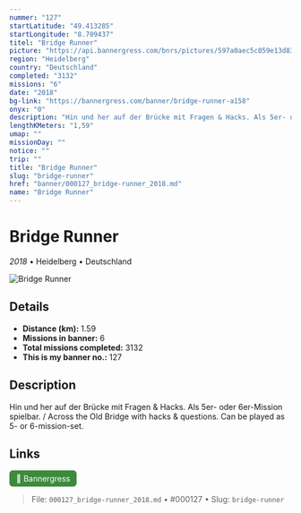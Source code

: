 ```yaml
---
nummer: "127"
startLatitude: "49.413285"
startLongitude: "8.709437"
titel: "Bridge Runner"
picture: "https://api.bannergress.com/bnrs/pictures/597a0aec5c059e13d831551ea49058b4"
region: "Heidelberg"
country: "Deutschland"
completed: "3132"
missions: "6"
date: "2018"
bg-link: "https://bannergress.com/banner/bridge-runner-a158"
onyx: "0"
description: "Hin und her auf der Brücke mit Fragen & Hacks. Als 5er- oder 6er-Mission spielbar. / Across the Old Bridge with hacks & questions. Can be played as 5- or 6-mission-set."
lengthKMeters: "1,59"
umap: ""
missionDay: ""
notice: ""
trip: ""
title: "Bridge Runner"
slug: "bridge-runner"
href: "banner/000127_bridge-runner_2018.md"
name: "Bridge Runner"
---
```

# Bridge Runner

*2018* • Heidelberg • Deutschland

![Bridge Runner](https://api.bannergress.com/bnrs/pictures/597a0aec5c059e13d831551ea49058b4)



## Details
- **Distance (km):** 1.59
- **Missions in banner:** 6
- **Total missions completed:** 3132
- **This is my banner no.:** 127



## Description
Hin und her auf der Brücke mit Fragen & Hacks. Als 5er- oder 6er-Mission spielbar. / Across the Old Bridge with hacks & questions. Can be played as 5- or 6-mission-set.



## Links
<a href="https://bannergress.com/banner/bridge-runner-a158" target="_blank" style="display:inline-block;margin-right:8px;padding:6px 12px;background:#3c8b3c;color:#fff;text-decoration:none;border-radius:6px;">🔗 Bannergress</a>



> File: `000127_bridge-runner_2018.md`
> • #000127
> • Slug: `bridge-runner`
